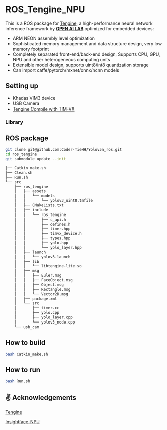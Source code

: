 # ROS_Tengine_NPU #

This is a ROS package for [Tengine](https://github.com/OAID/Tengine/blob/tengine-lite/), a high-performance neural network inference framework  by **[OPEN AI LAB](http://www.openailab.com)** optimized for embedded devices:

- ARM NEON assembly level optimization
- Sophisticated memory management and data structure design, very low memory footprint
- Completely separated front-end/back-end design, Supports CPU, GPU, NPU and other heterogeneous computing units
- Extensible model design, supports uint8/int8 quantization storage
- Can import caffe/pytorch/mxnet/onnx/ncnn models

## Setting up ##
* Khadas VIM3 device
* USB Camera
* [Tengine Compile with TIM-VX ](https://tengine-docs.readthedocs.io/zh_CN/latest/source_compile/compile_timvx.html)
### Library ###

## ROS package ##
```bash
git clone git@github.com:Coder-TieHH/Yolov5n_ros.git
cd ros_tengine
git submodule update --init
```
```bash
├── Catkin_make.sh
├── Clean.sh
├── Run.sh
└── src
    ├── ros_tengine
    │   ├── assets
    │   │   └── models
    │   │       └── yolov3_uint8.tmfile
    │   ├── CMakeLists.txt
    │   ├── include
    │   │   └── ros_tengine
    │   │       ├── c_api.h
    │   │       ├── defines.h
    │   │       ├── timer.hpp
    │   │       ├── timvx_device.h
    │   │       ├── types.hpp
    │   │       ├── yolo.hpp
    │   │       └── yolo_layer.hpp
    │   ├── launch
    │   │   └── yolov3.launch
    │   ├── lib
    │   │   └── libtengine-lite.so
    │   ├── msg
    │   │   ├── Euler.msg
    │   │   ├── FaceObject.msg
    │   │   ├── Object.msg
    │   │   ├── Rectangle.msg
    │   │   └── Vector2D.msg
    │   ├── package.xml
    │   └── src
    │       ├── timer.cc
    │       ├── yolo.cpp
    │       ├── yolo_layer.cpp
    │       └── yolov3_node.cpp
    └── usb_cam
```

## How to build ##
```bash
bash Catkin_make.sh
```
## How to run ##
```bash
bash Run.sh
```

## :v:  Acknowledgements ##
[Tengine](https://github.com/OAID/Tengine/blob/tengine-lite/)

[Insightface-NPU](https://github.com/mlbo/Insightface-NPU)
